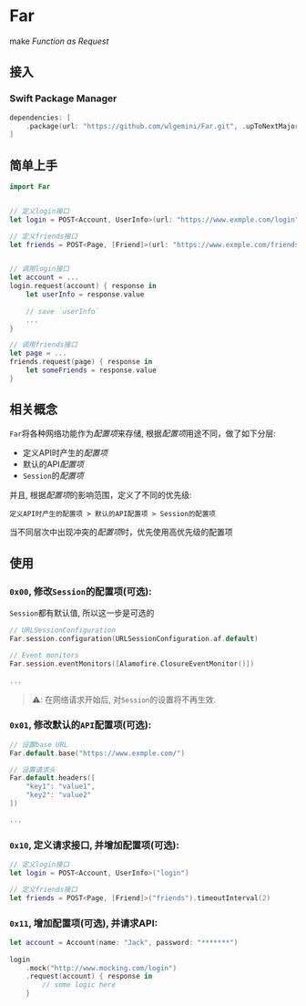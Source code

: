 # Far

make *Function as Request*

## 接入

### Swift Package Manager

```swift
dependencies: [
    .package(url: "https://github.com/wlgemini/Far.git", .upToNextMajor(from: "XX.XX.XX"))
]
```

## 简单上手

```swift
import Far


// 定义login接口
let login = POST<Account, UserInfo>(url: "https://www.exmple.com/login")

// 定义friends接口
let friends = POST<Page, [Friend]>(url: "https://www.exmple.com/friends")


// 调用login接口
let account = ...
login.request(account) { response in
    let userInfo = response.value
    
    // save `userInfo`
    ...
}

// 调用friends接口
let page = ...
friends.request(page) { response in
    let someFriends = response.value
}
```

## 相关概念

`Far`将各种网络功能作为*配置项*来存储, 根据*配置项*用途不同，做了如下分层:

- 定义API时产生的*配置项*
- 默认的API*配置项*
- `Session`的*配置项*

并且, 根据*配置项*的影响范围，定义了不同的优先级:

`定义API时产生的配置项 > 默认的API配置项 > Session的配置项`

当不同层次中出现冲突的*配置项*时，优先使用高优先级的配置项

## 使用

### `0x00`, 修改`Session`的配置项(可选):

`Session`都有默认值, 所以这一步是可选的

```swift
// URLSessionConfiguration
Far.session.configuration(URLSessionConfiguration.af.default)

// Event monitors
Far.session.eventMonitors([Alamofire.ClosureEventMonitor()])
  
...
```

> ⚠️: 在网络请求开始后, 对`Session`的设置将不再生效.

### `0x01`, 修改默认的`API`配置项(可选):

```swift
// 设置base URL
Far.default.base("https://www.exmple.com/")

// 设置请求头
Far.default.headers([
    "key1": "value1",
    "key2": "value2"
]) 

... 
```

### `0x10`, 定义请求接口, 并增加配置项(可选):

```swift
// 定义login接口
let login = POST<Account, UserInfo>("login")

// 定义friends接口
let friends = POST<Page, [Friend]>("friends").timeoutInterval(2)
```

### `0x11`, 增加配置项(可选), 并请求API:

```swift
let account = Account(name: "Jack", password: "*******")
  
login
    .mock("http://www.mocking.com/login")
    .request(account) { response in
        // some logic here
    }
```
